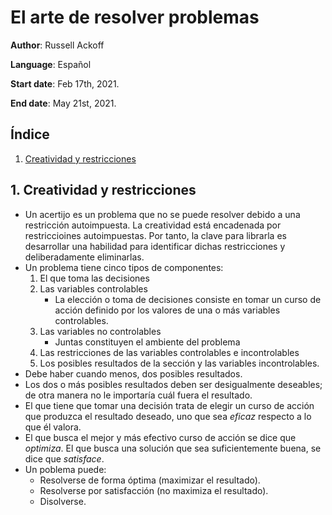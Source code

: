 # El arte de resolver problemas

**Author**: Russell Ackoff

**Language**: Español

**Start date**: Feb 17th, 2021.

**End date**: May 21st, 2021.

## Índice

1. [Creatividad y restricciones](#1-creatividad-y-restricciones)

## 1. Creatividad y restricciones

* Un acertijo es un problema que no se puede resolver debido a una restricción autoimpuesta. La creatividad está encadenada por restriccioines autoimpuestas. Por tanto, la clave para librarla es desarrollar una habilidad para identificar dichas restricciones y deliberadamente eliminarlas.
* Un problema tiene cinco tipos de componentes:
    1. El que toma las decisiones
    2. Las variables controlables
        * La elección o toma de decisiones consiste en tomar un curso de acción definido por los valores de una o más variables controlables.
    3. Las variables no controlables
        * Juntas constituyen el ambiente del problema
    4. Las restricciones de las variables controlables e incontrolables
    5. Los posibles resultados de la sección y las variables incontrolables.
* Debe haber cuando menos, dos posibles resultados.
* Los dos o más posibles resultados deben ser desigualmente deseables; de otra manera no le importaría cuál fuera el resultado.
* El que tiene que tomar una decisión trata de elegir un curso de acción que produzca el resultado deseado, uno que sea _eficaz_ respecto a lo que él valora.
* El que busca el mejor y más efectivo curso de acción se dice que _optimiza_. El que busca una solución que sea suficientemente buena, se dice que _satisface_.
* Un poblema puede:
    * Resolverse de forma óptima (maximizar el resultado).
    * Resolverse por satisfacción (no maximiza el resultado).
    * Disolverse.
